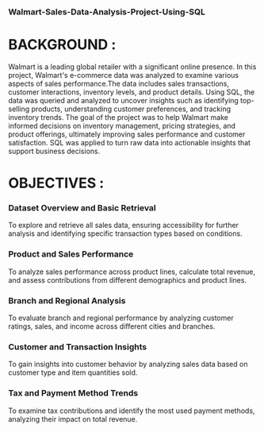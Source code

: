 ### Walmart-Sales-Data-Analysis-Project-Using-SQL


# BACKGROUND : 

Walmart is a leading global retailer with a significant online presence. In this project, Walmart's e-commerce data was analyzed to examine various aspects of sales performance.The data includes sales transactions, customer interactions, inventory levels, and product details. Using SQL, the data was queried and analyzed to uncover insights such as identifying top-selling products, understanding customer preferences, and tracking inventory trends. The goal of the project was to help Walmart make informed decisions on inventory management, pricing strategies, and product offerings, ultimately improving sales performance and customer satisfaction. SQL was applied to turn raw data into actionable insights that support business decisions.


# OBJECTIVES :

### Dataset Overview and Basic Retrieval  
To explore and retrieve all sales data, ensuring accessibility for further analysis and identifying specific transaction types based on conditions.

### Product and Sales Performance  
To analyze sales performance across product lines, calculate total revenue, and assess contributions from different demographics and product lines.

### Branch and Regional Analysis  
To evaluate branch and regional performance by analyzing customer ratings, sales, and income across different cities and branches.

### Customer and Transaction Insights  
To gain insights into customer behavior by analyzing sales data based on customer type and item quantities sold.

### Tax and Payment Method Trends  
To examine tax contributions and identify the most used payment methods, analyzing their impact on total revenue.
